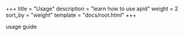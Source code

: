+++
title = "Usage"
description = "learn how to use apid"
weight = 2
sort_by = "weight"
template = "docs/root.html"
+++

usage guide